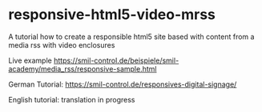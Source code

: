 # responsive-html5-video-mrss
A tutorial how to create a responsible html5 site based with content from a media rss with video enclosures

Live example
https://smil-control.de/beispiele/smil-academy/media_rss/responsive-sample.html

German Tutorial:
https://smil-control.de/responsives-digital-signage/

English tutorial:
translation in progress
